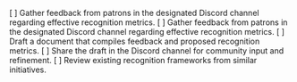 [ ] Gather feedback from patrons in the designated Discord channel regarding effective recognition metrics.
[ ] Gather feedback from patrons in the designated Discord channel regarding effective recognition metrics.
[ ] Draft a document that compiles feedback and proposed recognition metrics.
[ ] Share the draft in the Discord channel for community input and refinement.
[ ] Review existing recognition frameworks from similar initiatives.
